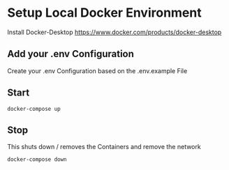 # Setup Local Docker Environment
Install Docker-Desktop https://www.docker.com/products/docker-desktop


## Add your .env Configuration
Create your .env Configuration based on the .env.example File

## Start
```
docker-compose up
```

## Stop
This shuts down / removes the Containers and remove the network
```
docker-compose down
```

